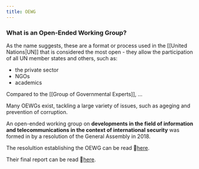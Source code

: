 ```yaml
---
title: OEWG
---
```


### What is an Open-Ended Working Group?
As the name suggests, these are a format or process used in the [[United Nations|UN]] that is considered the most open - they allow the participation of all UN member states and others, such as:
- the private sector
- NGOs
- academics

Compared to the [[Group of Governmental Experts]], ...

Many OEWGs exist, tackling a large variety of issues, such as ageging and prevention of corruption. 

An open-ended working group on **developments in the field of information and telecommunications in the context of international security** was formed in by a resolution of the General Assembly in 2018.

The resolultion establishing the OEWG can be read 🔗[here](https://undocs.org/en/A/RES/73/27).

Their final report can be read 🔗[here](https://front.un-arm.org/wp-content/uploads/2021/03/Final-report-A-AC.290-2021-CRP.2.pdf).

